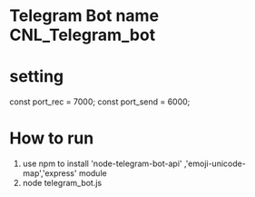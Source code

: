 # Telegram Bot name CNL_Telegram_bot
# setting
const port_rec = 7000;
const port_send = 6000;
# How to run
1. use npm to install 'node-telegram-bot-api' ,'emoji-unicode-map','express' module
2. node telegram_bot.js